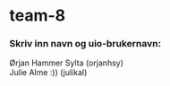 # team-8
### Skriv inn navn og uio-brukernavn:
Ørjan Hammer Sylta (orjanhsy)\
Julie Alme :)) (julikal)

